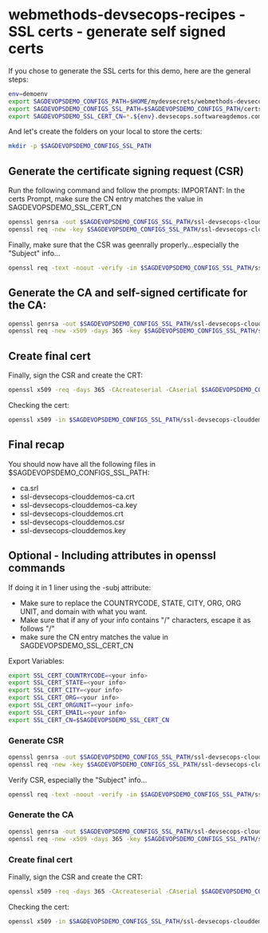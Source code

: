 # webmethods-devsecops-recipes - SSL certs - generate self signed certs

If you chose to generate the SSL certs for this demo, here are the general steps:

```bash
env=demoenv
export SAGDEVOPSDEMO_CONFIGS_PATH=$HOME/mydevsecrets/webmethods-devsecops-recipes/configs/${env}
export SAGDEVOPSDEMO_CONFIGS_SSL_PATH=$SAGDEVOPSDEMO_CONFIGS_PATH/certs/ssl
export SAGDEVOPSDEMO_SSL_CERT_CN=*.${env}.devsecops.softwareagdemos.com
```

And let's create the folders on your local to store the certs:

```bash
mkdir -p $SAGDEVOPSDEMO_CONFIGS_SSL_PATH
```

## Generate the certificate signing request (CSR)

Run the following command and follow the prompts:
IMPORTANT: In the certs Prompt, make sure the CN entry matches the value in SAGDEVOPSDEMO_SSL_CERT_CN

```bash
openssl genrsa -out $SAGDEVOPSDEMO_CONFIGS_SSL_PATH/ssl-devsecops-clouddemos.key 2048
openssl req -new -key $SAGDEVOPSDEMO_CONFIGS_SSL_PATH/ssl-devsecops-clouddemos.key -out $SAGDEVOPSDEMO_CONFIGS_SSL_PATH/ssl-devsecops-clouddemos.csr
```

Finally, make sure that the CSR was geenrally properly...especially the "Subject" info...

```bash
openssl req -text -noout -verify -in $SAGDEVOPSDEMO_CONFIGS_SSL_PATH/ssl-devsecops-clouddemos.csr
```

## Generate the CA and self-signed certificate for the CA:

```bash
openssl genrsa -out $SAGDEVOPSDEMO_CONFIGS_SSL_PATH/ssl-devsecops-clouddemos-ca.key 2048
openssl req -new -x509 -days 365 -key $SAGDEVOPSDEMO_CONFIGS_SSL_PATH/ssl-devsecops-clouddemos-ca.key -out $SAGDEVOPSDEMO_CONFIGS_SSL_PATH/ssl-devsecops-clouddemos-ca.crt
```

## Create final cert

Finally, sign the CSR and create the CRT:

```bash
openssl x509 -req -days 365 -CAcreateserial -CAserial $SAGDEVOPSDEMO_CONFIGS_SSL_PATH/ca.srl -in $SAGDEVOPSDEMO_CONFIGS_SSL_PATH/ssl-devsecops-clouddemos.csr -CA $SAGDEVOPSDEMO_CONFIGS_SSL_PATH/ssl-devsecops-clouddemos-ca.crt -CAkey $SAGDEVOPSDEMO_CONFIGS_SSL_PATH/ssl-devsecops-clouddemos-ca.key -CAcreateserial -out $SAGDEVOPSDEMO_CONFIGS_SSL_PATH/ssl-devsecops-clouddemos.crt
```

Checking the cert:

```bash
openssl x509 -in $SAGDEVOPSDEMO_CONFIGS_SSL_PATH/ssl-devsecops-clouddemos.crt -noout -text
```

## Final recap

You should now have all the following files in $SAGDEVOPSDEMO_CONFIGS_SSL_PATH:

- ca.srl
- ssl-devsecops-clouddemos-ca.crt
- ssl-devsecops-clouddemos-ca.key
- ssl-devsecops-clouddemos.crt
- ssl-devsecops-clouddemos.csr
- ssl-devsecops-clouddemos.key

## Optional - Including attributes in openssl commands

If doing it in 1 liner using the -subj attribute:
 - Make sure to replace the COUNTRYCODE, STATE, CITY, ORG, ORG UNIT, and domain with what you want.
 - Make sure that if any of your info contains "/" characters, escape it as follows "\/"
 - make sure the CN entry matches the value in SAGDEVOPSDEMO_SSL_CERT_CN

Export Variables:

```bash
export SSL_CERT_COUNTRYCODE=<your info>
export SSL_CERT_STATE=<your info>
export SSL_CERT_CITY=<your info>
export SSL_CERT_ORG=<your info>
export SSL_CERT_ORGUNIT=<your info>
export SSL_CERT_EMAIL=<your info>
export SSL_CERT_CN=$SAGDEVOPSDEMO_SSL_CERT_CN
```

### Generate CSR

```bash
openssl genrsa -out $SAGDEVOPSDEMO_CONFIGS_SSL_PATH/ssl-devsecops-clouddemos.key 2048
openssl req -new -key $SAGDEVOPSDEMO_CONFIGS_SSL_PATH/ssl-devsecops-clouddemos.key -out $SAGDEVOPSDEMO_CONFIGS_SSL_PATH/ssl-devsecops-clouddemos.csr -subj "/emailAddress=$SSL_CERT_EMAIL/C=$SSL_CERT_COUNTRYCODE/ST=$SSL_CERT_STATE/L=$SSL_CERT_CITY/O=$SSL_CERT_ORG/OU=$SSL_CERT_ORGUNIT/CN=$SSL_CERT_CN"
```

Verify CSR, especially the "Subject" info...

```bash
openssl req -text -noout -verify -in $SAGDEVOPSDEMO_CONFIGS_SSL_PATH/ssl-devsecops-clouddemos.csr
```

### Generate the CA

```bash
openssl genrsa -out $SAGDEVOPSDEMO_CONFIGS_SSL_PATH/ssl-devsecops-clouddemos-ca.key 2048
openssl req -new -x509 -days 365 -key $SAGDEVOPSDEMO_CONFIGS_SSL_PATH/ssl-devsecops-clouddemos-ca.key -out $SAGDEVOPSDEMO_CONFIGS_SSL_PATH/ssl-devsecops-clouddemos-ca.crt -subj "/emailAddress=$SSL_CERT_EMAIL/C=$SSL_CERT_COUNTRYCODE/ST=$SSL_CERT_STATE/L=$SSL_CERT_CITY/O=$SSL_CERT_ORG/OU=$SSL_CERT_ORGUNIT/CN=$SSL_CERT_CN"
```

### Create final cert

Finally, sign the CSR and create the CRT:

```bash
openssl x509 -req -days 365 -CAcreateserial -CAserial $SAGDEVOPSDEMO_CONFIGS_SSL_PATH/ca.srl -in $SAGDEVOPSDEMO_CONFIGS_SSL_PATH/ssl-devsecops-clouddemos.csr -CA $SAGDEVOPSDEMO_CONFIGS_SSL_PATH/ssl-devsecops-clouddemos-ca.crt -CAkey $SAGDEVOPSDEMO_CONFIGS_SSL_PATH/ssl-devsecops-clouddemos-ca.key -CAcreateserial -out $SAGDEVOPSDEMO_CONFIGS_SSL_PATH/ssl-devsecops-clouddemos.crt
```

Checking the cert:

```bash
openssl x509 -in $SAGDEVOPSDEMO_CONFIGS_SSL_PATH/ssl-devsecops-clouddemos.crt -noout -text
```